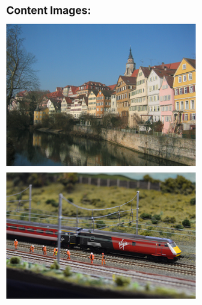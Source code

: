 # Content Images:

![Tuebingen Neckarfront](Tuebingen_Neckarfront.jpg)


![Content Image](000000014473.jpg)